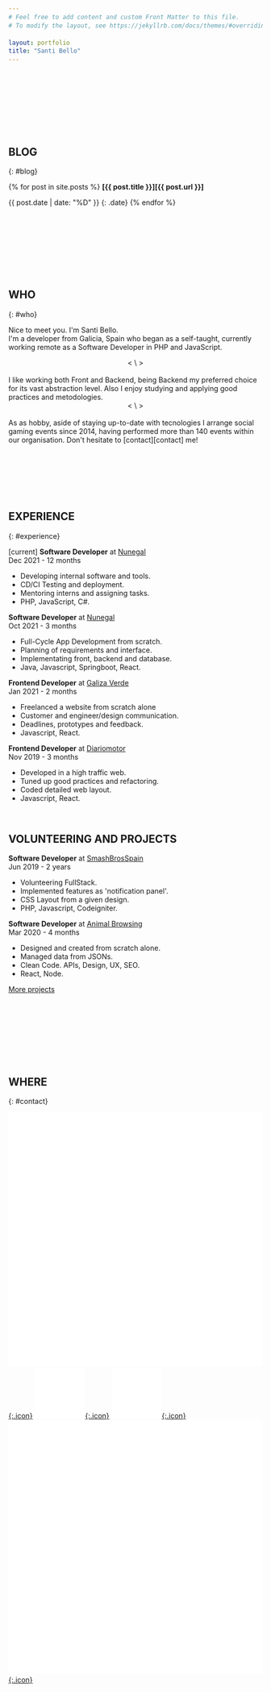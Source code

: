 ```yaml
---
# Feel free to add content and custom Front Matter to this file.
# To modify the layout, see https://jekyllrb.com/docs/themes/#overriding-theme-defaults

layout: portfolio
title: "Santi Bello"
---
```



<br/>
<br/>
<br/>
<br/>
<br/>
<br/>
<br/>
  
## BLOG
{: #blog}

{% for post in site.posts %}
**[{{ post.title }}][{{ post.url }}]**

{{ post.date | date: "%D" }} 
{: .date}
{% endfor %}

<br/>
<br/>
<br/>
<br/>
<br/>
<br/>
<br/>
  
## WHO 
{: #who}

Nice to meet you. I'm Santi Bello.  
I'm a developer from Galicia, Spain who began as a self-taught, currently working remote as a Software Developer in PHP and JavaScript.
<br/>  
<center>< \ ></center>  
<br/>
I like working both Front and Backend, being Backend my preferred choice for its vast abstraction level. Also I enjoy studying and applying good practices and metodologies.  
<br/>  
<center>< \ ></center>  
<br/>
As as hobby, aside of staying up-to-date with tecnologies I arrange social gaming events since 2014, having performed more than 140 events within our organisation. Don't hesitate to [contact][contact] me!
  
<br/>
<br/>
<br/>
<br/>
<br/>
<br/>
<br/>
  
## EXPERIENCE
{: #experience}

[current] **Software Developer** at [Nunegal][exp1]  
Dec 2021 - 12 months  
* Developing internal software and tools.
* CD/CI Testing and deployment.
* Mentoring interns and assigning tasks.
* PHP, JavaScript, C#.

**Software Developer** at [Nunegal][exp1]  
Oct 2021 - 3 months
* Full-Cycle App Development from scratch.
* Planning of requirements and interface.
* Implementating front, backend and database.
* Java, Javascript, Springboot, React.

**Frontend Developer** at [Galiza Verde][exp2]  
Jan 2021 - 2 months
* Freelanced a website from scratch alone
* Customer and engineer/design communication.
* Deadlines, prototypes and feedback.
* Javascript, React.

**Frontend Developer** at [Diariomotor][exp3]  
Nov 2019 - 3 months
* Developed in a high traffic web.
* Tuned up good practices and refactoring.
* Coded detailed web layout.
* Javascript, React.
  
<br/>
  
## VOLUNTEERING AND PROJECTS
**Software Developer** at [SmashBrosSpain][exp4]  
Jun 2019 - 2 years
* Volunteering FullStack.
* Implemented features as 'notification panel'.
* CSS Layout from a given design.
* PHP, Javascript, Codeigniter.
  
**Software Developer** at [Animal Browsing][exp5]  
Mar 2020 - 4 months
* Designed and created from scratch alone.
* Managed data from JSONs.
* Clean Code. APIs, Design, UX, SEO.
* React, Node.
  
[More projects][projects]  
  
<br/>
<br/>
<br/>
<br/>
<br/>
<br/>
<br/>
  
## WHERE
{: #contact}

[![iconTwitter](/assets/img/twitter.svg){:.icon}][rrssTwitter]
[![iconGithub](/assets/img/github.svg){:.icon}][rrssGithub]
[![iconLinkedin](/assets/img/linkedin.svg){:.icon}][rrssLinkedin]
[![iconMail](/assets/img/mail.svg){:.icon}][rrssEmail]

[home]: #home
[who]: #who
[blog]: #blog
[experience]: #experience
[contact]: #contact

[exp1]: https://www.nunegal.com/web
[exp2]: https://galizaverde.com
[exp3]: https://diariomotor.com
[exp4]: https://smashbrosspain.com
[exp5]: https://animalbrowsing.com
[projects]: https://github.com/sbellodev?tab=repositories

[/patrones/2022/11/28/mvc-modelo-vista-controlador.html]: /patrones/2022/11/28/mvc-modelo-vista-controlador.html
[/jekyll/update/2022/11/25/welcome-to-jekyll.html]: /jekyll/update/2022/11/25/welcome-to-jekyll.html

[rrssTwitter]: https://twitter.com/sbellodev       
[rrssGithub]: https://github.com/sbellodev/
[rrssLinkedin]: https://www.linkedin.com/in/sbellodev/
[rrssEmail]: mailto:sbellodev@gmail.com"
